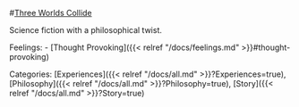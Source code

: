 #[Three Worlds Collide](https://www.lesswrong.com/posts/HawFh7RvDM4RyoJ2d/three-worlds-collide-0-8)

Science fiction with a philosophical twist.

Feelings:   - [Thought Provoking]({{< relref "/docs/feelings.md" >}}#thought-provoking)

Categories: [Experiences]({{< relref "/docs/all.md" >}}?Experiences=true), [Philosophy]({{< relref "/docs/all.md" >}}?Philosophy=true), [Story]({{< relref "/docs/all.md" >}}?Story=true)